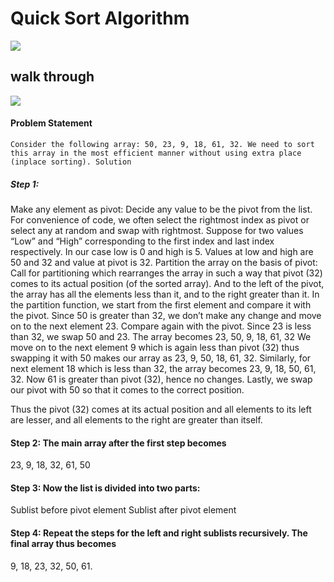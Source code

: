 # Quick Sort Algorithm

![](https://i.ibb.co/B60BYCw/Whiteboard-14.png)

## walk through
![](https://i.pinimg.com/564x/fe/f8/08/fef8085a6420538e38f6ccfaba04d12f.jpg)
#### Problem Statement
`Consider the following array: 50, 23, 9, 18, 61, 32. We need to sort this array in the most efficient manner without using extra place (inplace sorting).
Solution`

##### Step 1:
Make any element as pivot: Decide any value to be the pivot from the list. For convenience of code, we often select the rightmost index as pivot or select any at random and swap with rightmost. Suppose for two values “Low” and “High” corresponding to the first index and last index respectively.
        In our case low is 0 and high is 5.
        Values at low and high are 50 and 32 and value at pivot is 32.
    Partition the array on the basis of pivot: Call for partitioning which rearranges the array in such a way that pivot (32) comes to its actual position (of the sorted array). And to the left of the pivot, the array has all the elements less than it, and to the right greater than it.
        In the partition function, we start from the first element and compare it with the pivot. Since 50 is greater than 32, we don’t make any change and move on to the next element 23.
        Compare again with the pivot. Since 23 is less than 32, we swap 50 and 23. The array becomes 23, 50, 9, 18, 61, 32
        We move on to the next element 9 which is again less than pivot (32) thus swapping it with 50 makes our array as 23, 9, 50, 18, 61, 32.
        Similarly, for next element 18 which is less than 32, the array becomes 23, 9, 18, 50, 61, 32. Now 61 is greater than pivot (32), hence no changes.
        Lastly, we swap our pivot with 50 so that it comes to the correct position.

Thus the pivot (32) comes at its actual position and all elements to its left are lesser, and all elements to the right are greater than itself.

#### Step 2: The main array after the first step becomes

23, 9, 18, 32, 61, 50

#### Step 3: Now the list is divided into two parts:

Sublist before pivot element
Sublist after pivot element

#### Step 4: Repeat the steps for the left and right sublists recursively. The final array thus becomes
9, 18, 23, 32, 50, 61.